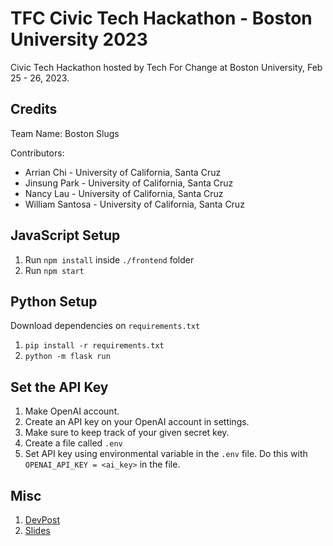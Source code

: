 # TFC Civic Tech Hackathon - Boston University 2023

Civic Tech Hackathon hosted by Tech For Change at Boston University, Feb 25 - 26, 2023.

## Credits

Team Name: Boston Slugs

Contributors:
- Arrian Chi - University of California, Santa Cruz
- Jinsung Park - University of California, Santa Cruz
- Nancy Lau - University of California, Santa Cruz
- William Santosa - University of California, Santa Cruz

## JavaScript Setup

1. Run `npm install` inside `./frontend` folder
2. Run `npm start`

## Python Setup

Download dependencies on `requirements.txt`

1. `pip install -r requirements.txt`
2. `python -m flask run`

## Set the API Key

1. Make OpenAI account. 
2. Create an API key on your OpenAI account in settings.
3. Make sure to keep track of your given secret key.
4. Create a file called `.env`
5. Set API key using environmental variable in the `.env` file. Do this with `OPENAI_API_KEY = <ai_key>` in the file.

## Misc

1. [DevPost](https://devpost.com/software/notescript-xdgeni)
2. [Slides](https://docs.google.com/presentation/d/1wOo-4DpZ9vOLqMo58xXMbq-H3giTcmPWja-o58IPlXI/edit?usp=sharing)
